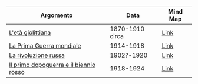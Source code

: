 | Argomento                                                                                    | Data            | Mind Map                                              |   
| -------------------------------------------------------------------------------------------- | --------------- | ----------------------------------------------------- | 
| [L'età giolittiana](L'et%C3%A0%20giolittiana/L'et%C3%A0%20giolittiana.md)                    | 1870-1910 circa | [Link](L'et%C3%A0%20giolittiana/Mind%20Map.png)       |    
| [La Prima Guerra mondiale](La%20Prima%20Guerra%20mondiale/La%20Prima%20Guerra%20mondiale.md) | 1914-1918       | [Link](La%20Prima%20Guerra%20mondiale/Mind%20Map.png) | 
| [La rivoluzione russa](La%20rivoluzione%20russa/La%20rivoluzione%20russa.md)                 | 1902?-1920      | [Link](La%20rivoluzione%20russa/Mind%20Map.png)       |    
| [Il primo dopoguerra e il biennio rosso](Il%20primo%20dopoguerra%20e%20il%20biennio%20rosso/Il%20primo%20dopoguerra%20e%20il%20biennio%20rosso.md) |       1918-1924                                                                                      | [Link](Il%20primo%20dopoguerra%20e%20il%20biennio%20rosso/Mind%20Map.png)                 |
